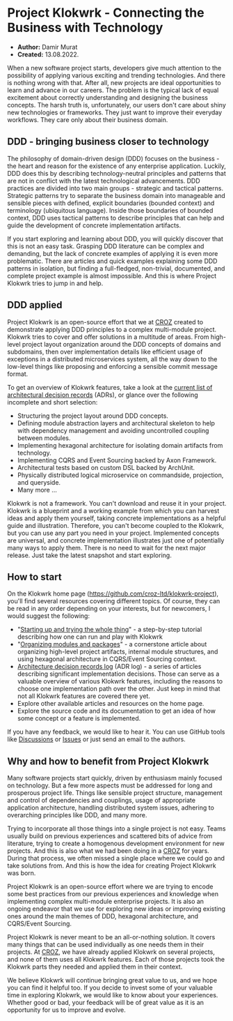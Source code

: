 # Project Klokwrk - Connecting the Business with Technology
* **Author:** Damir Murat
* **Created:** 13.08.2022.

When a new software project starts, developers give much attention to the possibility of applying various exciting and trending technologies. And there is nothing wrong with that. After all, new
projects are ideal opportunities to learn and advance in our careers. The problem is the typical lack of equal excitement about correctly understanding and designing the business concepts. The harsh
truth is, unfortunately, our users don't care about shiny new technologies or frameworks. They just want to improve their everyday workflows. They care only about their business domain.

## DDD - bringing business closer to technology
The philosophy of domain-driven design (DDD) focuses on the business - the heart and reason for the existence of any enterprise application. Luckily, DDD does this by describing technology-neutral
principles and patterns that are not in conflict with the latest technological advancements. DDD practices are divided into two main groups - strategic and tactical patterns. Strategic patterns try
to separate the business domain into manageable and sensible pieces with defined, explicit boundaries (bounded context) and terminology (ubiquitous language). Inside those boundaries of bounded
context, DDD uses tactical patterns to describe principles that can help and guide the development of concrete implementation artifacts.

If you start exploring and learning about DDD, you will quickly discover that this is not an easy task. Grasping DDD literature can be complex and demanding, but the lack of concrete examples of
applying it is even more problematic. There are articles and quick examples explaining some DDD patterns in isolation, but finding a full-fledged, non-trivial, documented, and complete project
example is almost impossible. And this is where Project Klokwrk tries to jump in and help.

## DDD applied
Project Klokwrk is an open-source effort that we at [CROZ](https://croz.net/) created to demonstrate applying DDD principles to a complex multi-module project. Klokwrk tries to cover and offer
solutions in a multitude of areas. From high-level project layout organization around the DDD concepts of domains and subdomains, then over implementation details like efficient usage of exceptions
in a distributed microservices system, all the way down to the low-level things like proposing and enforcing a sensible commit message format.

To get an overview of Klokwrk features, take a look at the [current list of architectural decision records](../../adr/index.md) (ADRs), or glance over the following incomplete and short selection:
- Structuring the project layout around DDD concepts.
- Defining module abstraction layers and architectural skeleton to help with dependency management and avoiding uncontrolled coupling between modules.
- Implementing hexagonal architecture for isolating domain artifacts from technology.
- Implementing CQRS and Event Sourcing backed by Axon Framework.
- Architectural tests based on custom DSL backed by ArchUnit.
- Physically distributed logical microservice on commandside, projection, and queryside.
- Many more ...

Klokwrk is not a framework. You can't download and reuse it in your project. Klokwrk is a blueprint and a working example from which you can harvest ideas and apply them yourself, taking concrete
implementations as a helpful guide and illustration. Therefore, you can't become coupled to the Klokwrk, but you can use any part you need in your project. Implemented concepts are universal, and
concrete implementation illustrates just one of potentially many ways to apply them. There is no need to wait for the next major release. Just take the latest snapshot and start exploring.

## How to start
On the Klokwrk home page (https://github.com/croz-ltd/klokwrk-project), you'll find several resources covering different topics. Of course, they can be read in any order depending on your interests,
but for newcomers, I would suggest the following:
- "[Starting up and trying the whole thing](../starting-up/startingUp.md)" - a step-by-step tutorial describing how one can run and play with Klokwrk
- "[Organizing modules and packages](../modules-and-packages/modulesAndPackages.md)" - a cornerstone article about organizing high-level project artifacts, internal module structures, and using
  hexagonal architecture in CQRS/Event Sourcing context.
- [Architecture decision records log](../../adr/index.md) (ADR log) - a series of articles describing significant implementation decisions. Those can serve as a valuable overview of various Klokwrk
  features, including the reasons to choose one implementation path over the other. Just keep in mind that not all Klokwrk features are covered there yet.
- Explore other available articles and resources on the home page.
- Explore the source code and its documentation to get an idea of how some concept or a feature is implemented.

If you have any feedback, we would like to hear it. You can use GitHub tools like [Discussions](https://github.com/croz-ltd/klokwrk-project/discussions) or
[Issues](https://github.com/croz-ltd/klokwrk-project/issues) or just send an email to the authors.

## Why and how to benefit from Project Klokwrk
Many software projects start quickly, driven by enthusiasm mainly focused on technology. But a few more aspects must be addressed for long and prosperous project life. Things like sensible project
structure, management and control of dependencies and couplings, usage of appropriate application architecture, handling distributed system issues, adhering to overarching principles like DDD, and
many more.

Trying to incorporate all those things into a single project is not easy. Teams usually build on previous experiences and scattered bits of advice from literature, trying to create a homogenous
development environment for new projects. And this is also what we had been doing in a [CROZ](https://croz.net/) for years. During that process, we often missed a single place where we could go and
take solutions from. And this is how the idea for creating Project Klokwrk was born.

Project Klokwrk is an open-source effort where we are trying to encode some best practices from our previous experiences and knowledge when implementing complex multi-module enterprise projects. It
is also an ongoing endeavor that we use for exploring new ideas or improving existing ones around the main themes of DDD, hexagonal architecture, and CQRS/Event Sourcing.

Project Klokwrk is never meant to be an all-or-nothing solution. It covers many things that can be used individually as one needs them in their projects. At [CROZ](https://croz.net/), we have already
applied Klokwrk on several projects, and none of them uses all Klokwrk features. Each of those projects took the Klokwrk parts they needed and applied them in their context.

We believe Klokwrk will continue bringing great value to us, and we hope you can find it helpful too. If you decide to invest some of your valuable time in exploring Klokwrk, we would like to know
about your experiences. Whether good or bad, your feedback will be of great value as it is an opportunity for us to improve and evolve.
